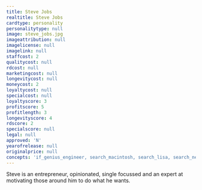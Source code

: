 ```yaml
---
title: Steve Jobs
realtitle: Steve Jobs
cardtype: personality
personalitytype: null
image: steve_jobs.jpg
imageattribution: null
imagelicense: null
imagelink: null
staffcost: 2
qualitycost: null
rdcost: null
marketingcost: null
longevitycost: null
moneycost: 2
loyaltycost: null
specialcost: null
loyaltyscore: 3
profitscore: 5
profitlength: 3
longevityscore: 4
rdscore: 2
specialscore: null
legal: null
approved: 'N'
yearofrelease: null
originalprice: null
concepts: 'if_genius_engineer, search_macintosh, search_lisa, search_next_computer'
---
```


Steve is an entrepreneur, opinionated, single focussed and an expert at motivating those around him to do what he wants.
